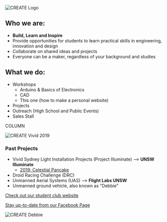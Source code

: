 ---
---

![CREATE Logo]({{site.baseurl}}{{site.logo-pos}})

## Who we are:

* **Build, Learn and Inspire**
* Provide opportunities for students to learn practical skills in engineering, innovation and design
* Collaborate on shared ideas and projects
* Everyone can be a maker, regardless of your background and studies

## What we do:

* Workshops
  * Arduino & Basics of Electronics
  * CAD
  * This one (how to make a personal website)
* Projects
* Outreach (High School and Public Events)
* Sales Stall

COLUMN

![CREATE Vivid 2019]({{site.baseurl}}/images/createunsw-2019-vivid.jpg)

### Past Projects

* Vivid Sydney Light Installation Projects (Project Illuminate) --> **UNSW Illuminate**
  * [2019: Celestial Pancake](https://www.createunsw.com.au/projects/pi-celestial-pancake/)
* Droid Racing Challenge (DRC)
* Unmanned Aerial Systems (UAS) --> **Flight Labs UNSW**
* Unmanned ground vehicle, also known as "Debbie"

[Check out our student club website]({{site.main_website}})

[Stay up-to-date from our Facebook Page](https://www.facebook.com/{{site.facebook_username}})

![CREATE Debbie]({{site.baseurl}}/images/ugv1.jpg)
